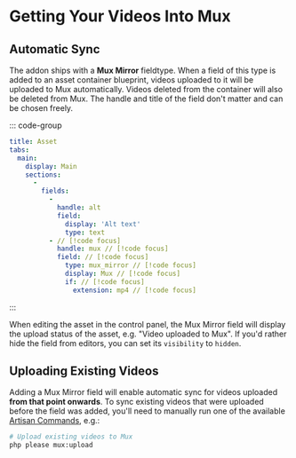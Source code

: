 # Getting Your Videos Into Mux

## Automatic Sync

The addon ships with a **Mux Mirror** fieldtype. When a field of this type is added to an asset
container blueprint, videos uploaded to it will be uploaded to Mux automatically. Videos deleted
from the container will also be deleted from Mux. The handle and title of the field don't matter
and can be chosen freely.

::: code-group

```yaml [resources/blueprints/assets/assets.yaml]
title: Asset
tabs:
  main:
    display: Main
    sections:
      -
        fields:
          -
            handle: alt
            field:
              display: 'Alt text'
              type: text
          - // [!code focus]
            handle: mux // [!code focus]
            field: // [!code focus]
              type: mux_mirror // [!code focus]
              display: Mux // [!code focus]
              if: // [!code focus]
                extension: mp4 // [!code focus]
```

:::

When editing the asset in the control panel, the Mux Mirror field will display the upload
status of the asset, e.g. "Video uploaded to Mux". If you'd rather hide the field from
editors, you can set its `visibility` to `hidden`.

## Uploading Existing Videos

Adding a Mux Mirror field will enable automatic sync for videos uploaded **from that point onwards**.
To sync existing videos that were uploaded before the field was added, you'll need to manually run
one of the available [Artisan Commands](/commands), e.g.:

```sh
# Upload existing videos to Mux
php please mux:upload
```
